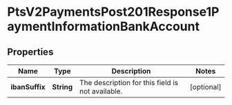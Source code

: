 
# PtsV2PaymentsPost201Response1PaymentInformationBankAccount

## Properties
Name | Type | Description | Notes
------------ | ------------- | ------------- | -------------
**ibanSuffix** | **String** | The description for this field is not available. |  [optional]



